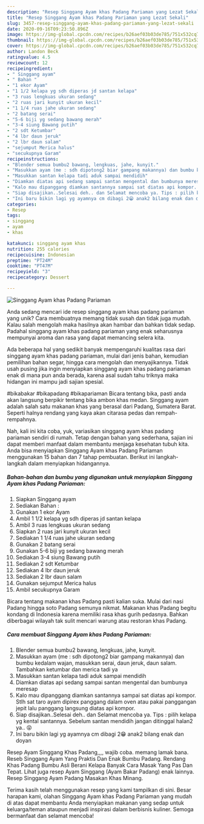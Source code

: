 ```yaml
---
description: "Resep Singgang Ayam khas Padang Pariaman yang Lezat Sekali"
title: "Resep Singgang Ayam khas Padang Pariaman yang Lezat Sekali"
slug: 3457-resep-singgang-ayam-khas-padang-pariaman-yang-lezat-sekali
date: 2020-09-16T09:23:50.896Z
image: https://img-global.cpcdn.com/recipes/b26aef03b03de785/751x532cq70/singgang-ayam-khas-padang-pariaman-foto-resep-utama.jpg
thumbnail: https://img-global.cpcdn.com/recipes/b26aef03b03de785/751x532cq70/singgang-ayam-khas-padang-pariaman-foto-resep-utama.jpg
cover: https://img-global.cpcdn.com/recipes/b26aef03b03de785/751x532cq70/singgang-ayam-khas-padang-pariaman-foto-resep-utama.jpg
author: Landon Beck
ratingvalue: 4.5
reviewcount: 12
recipeingredient:
- " Singgang ayam"
- " Bahan "
- "1 ekor Ayam"
- "1 1/2 kelapa yg sdh diperas jd santan kelapa"
- "3 ruas lengkuas ukuran sedang"
- "2 ruas jari kunyit ukuran kecil"
- "1 1/4 ruas jahe ukuran sedang"
- "2 batang serai"
- "5-6 biji yg sedang bawang merah"
- "3-4 siung Bawang putih"
- "2 sdt Ketumbar"
- "4 lbr daun jeruk"
- "2 lbr daun salam"
- "sejumput Merica halus"
- "secukupnya Garam"
recipeinstructions:
- "Blender semua bumbu2 bawang, lengkuas, jahe, kunyit."
- "Masukkan ayam (me : sdh dipotong2 biar gampang makannya) dan bumbu kedalam wajan, masukkan serai, daun jeruk, daun salam. Tambahkan ketumbar dan merica tadi ya"
- "Masukkan santan kelapa tadi aduk sampai mendidih"
- "Diamkan diatas api sedang sampai santan mengental dan bumbunya meresap"
- "Kalo mau dipanggang diamkan santannya sampai sat diatas api kompor. Stlh sat taro ayam dipirex panggang dalam oven atau pakai panggangan jepit lalu panggang langsung diatas api kompor."
- "Siap disajikan..Selesai deh.. dan Selamat mencoba ya. Tips : pilih kelapa yg kental santannya. Sebelum santan mendidih jangan ditinggal halan2 ya.. 😝"
- "Ini baru bikin lagi yg ayamnya cm dibagi 2😁 anak2 bilang enak dan doyan"
categories:
- Resep
tags:
- singgang
- ayam
- khas

katakunci: singgang ayam khas 
nutrition: 255 calories
recipecuisine: Indonesian
preptime: "PT24M"
cooktime: "PT47M"
recipeyield: "3"
recipecategory: Dessert

---
```



![Singgang Ayam khas Padang Pariaman](https://img-global.cpcdn.com/recipes/b26aef03b03de785/751x532cq70/singgang-ayam-khas-padang-pariaman-foto-resep-utama.jpg)

Anda sedang mencari ide resep singgang ayam khas padang pariaman yang unik? Cara membuatnya memang tidak susah dan tidak juga mudah. Kalau salah mengolah maka hasilnya akan hambar dan bahkan tidak sedap. Padahal singgang ayam khas padang pariaman yang enak seharusnya mempunyai aroma dan rasa yang dapat memancing selera kita.

Ada beberapa hal yang sedikit banyak mempengaruhi kualitas rasa dari singgang ayam khas padang pariaman, mulai dari jenis bahan, kemudian pemilihan bahan segar, hingga cara mengolah dan menyajikannya. Tidak usah pusing jika ingin menyiapkan singgang ayam khas padang pariaman enak di mana pun anda berada, karena asal sudah tahu triknya maka hidangan ini mampu jadi sajian spesial.

#bikabakar #bikapadang #bikapariaman Bicara tentang bika, pasti anda akan langsung berpikir tentang bika ambon khas medan. Singgang ayam adalah salah satu makanan khas yang berasal dari Padang, Sumatera Barat. Seperti halnya rendang yang kaya akan citarasa pedas dan rempah-rempahnya.


Nah, kali ini kita coba, yuk, variasikan singgang ayam khas padang pariaman sendiri di rumah. Tetap dengan bahan yang sederhana, sajian ini dapat memberi manfaat dalam membantu menjaga kesehatan tubuh kita. Anda bisa menyiapkan Singgang Ayam khas Padang Pariaman menggunakan 15 bahan dan 7 tahap pembuatan. Berikut ini langkah-langkah dalam menyiapkan hidangannya.

<!--inarticleads1-->

##### Bahan-bahan dan bumbu yang digunakan untuk menyiapkan Singgang Ayam khas Padang Pariaman:

1. Siapkan  Singgang ayam
1. Sediakan  Bahan :
1. Gunakan 1 ekor Ayam
1. Ambil 1 1/2 kelapa yg sdh diperas jd santan kelapa
1. Ambil 3 ruas lengkuas ukuran sedang
1. Siapkan 2 ruas jari kunyit ukuran kecil
1. Sediakan 1 1/4 ruas jahe ukuran sedang
1. Gunakan 2 batang serai
1. Gunakan 5-6 biji yg sedang bawang merah
1. Sediakan 3-4 siung Bawang putih
1. Sediakan 2 sdt Ketumbar
1. Sediakan 4 lbr daun jeruk
1. Sediakan 2 lbr daun salam
1. Gunakan sejumput Merica halus
1. Ambil secukupnya Garam


Bicara tentang makanan khas Padang pasti kalian suka. Mulai dari nasi Padang hingga soto Padang semunya nikmat. Makanan khas Padang begitu kondang di Indonesia karena memiliki rasa khas gurih pedasnya. Bahkan diberbagai wilayah tak sulit mencari warung atau restoran khas Padang. 

<!--inarticleads2-->

##### Cara membuat Singgang Ayam khas Padang Pariaman:

1. Blender semua bumbu2 bawang, lengkuas, jahe, kunyit.
1. Masukkan ayam (me : sdh dipotong2 biar gampang makannya) dan bumbu kedalam wajan, masukkan serai, daun jeruk, daun salam. Tambahkan ketumbar dan merica tadi ya
1. Masukkan santan kelapa tadi aduk sampai mendidih
1. Diamkan diatas api sedang sampai santan mengental dan bumbunya meresap
1. Kalo mau dipanggang diamkan santannya sampai sat diatas api kompor. Stlh sat taro ayam dipirex panggang dalam oven atau pakai panggangan jepit lalu panggang langsung diatas api kompor.
1. Siap disajikan..Selesai deh.. dan Selamat mencoba ya. Tips : pilih kelapa yg kental santannya. Sebelum santan mendidih jangan ditinggal halan2 ya.. 😝
1. Ini baru bikin lagi yg ayamnya cm dibagi 2😁 anak2 bilang enak dan doyan


Resep Ayam Singgang Khas Padang,,,, wajib coba. memang lamak bana. Reseb Singgang Ayam Yang Praktis Dan Enak Bumbu Padang. Rendang Khas Padang Bumbu Asli Berani Kelapa Banyak Cara Masak Yang Pas Dan Tepat. Lihat juga resep Ayam Singgang (Ayam Bakar Padang) enak lainnya. Resep Singgang Ayam Padang Masakan Khas Minang. 

Terima kasih telah menggunakan resep yang kami tampilkan di sini. Besar harapan kami, olahan Singgang Ayam khas Padang Pariaman yang mudah di atas dapat membantu Anda menyiapkan makanan yang sedap untuk keluarga/teman ataupun menjadi inspirasi dalam berbisnis kuliner. Semoga bermanfaat dan selamat mencoba!
